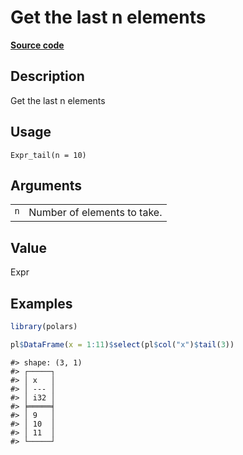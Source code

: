 
# Get the last n elements

[**Source code**](https://github.com/pola-rs/r-polars/tree/4c60e4ba5981c539b9639261157303d78f545b69/R/expr__expr.R#L2099)

## Description

Get the last n elements

## Usage

<pre><code class='language-R'>Expr_tail(n = 10)
</code></pre>

## Arguments

<table>
<tr>
<td style="white-space: nowrap; font-family: monospace; vertical-align: top">
<code id="Expr_tail_:_n">n</code>
</td>
<td>
Number of elements to take.
</td>
</tr>
</table>

## Value

Expr

## Examples

``` r
library(polars)

pl$DataFrame(x = 1:11)$select(pl$col("x")$tail(3))
```

    #> shape: (3, 1)
    #> ┌─────┐
    #> │ x   │
    #> │ --- │
    #> │ i32 │
    #> ╞═════╡
    #> │ 9   │
    #> │ 10  │
    #> │ 11  │
    #> └─────┘
